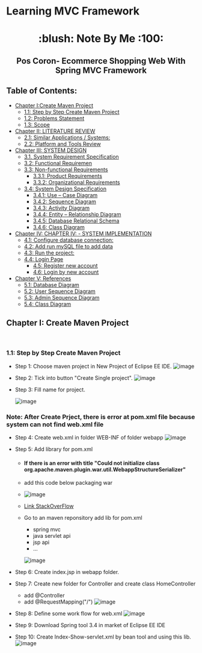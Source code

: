 # Learning MVC Framework 
<h1 align="center">:blush: Note By Me :100:</h1>

<h2 align="center">Pos Coron- Ecommerce Shopping Web With Spring MVC Framework
</h2>

## Table of Contents:
* [Chapter I:Create Maven Project](#intro)
    * [1.1: Step by Step Create Maven Project](#1.1)
    * [1.2:	Problems Statement](#1.2)
    * [1.3: Scope](#1.3)
* [Chapter II: LITERATURE REVIEW](#II)
    * [2.1: Similar Applications / Systems:](#2.1)	
    * [2.2: Platform and Tools Review](#2.2)
* [Chapter III: SYSTEM DESIGN](#III)
    * [3.1.	System Requirement Specification](#3.1)
    * [3.2: Functional Requiremen](#3.2)
    * [3.3: Non-functional Requirements](#3.3)
        * [3.3.1: Product Requirements](#3.3.1)
        * [3.3.2: Organizational Requirements](#3.3.2)
    * [3.4: System Design Specification](#3.4)
        * [3.4.1: Use – Case Diagram](#3.4.1)
        * [3.4.2: Sequence Diagram](#3.4.2)
        * [3.4.3: Activity Diagram](#3.4.3)
        * [3.4.4: Entity – Relationship Diagram](#3.4.4)
        * [3.4.5: Database Relational Schema](#3.4.5)
        * [3.4.6: Class Diagram](#3.4.6)
* [Chapter IV: CHAPTER IV: - SYSTEM IMPLEMENTATION](#Chapter_IV)
    * [4.1: Configure database connection:](#4.1)
    * [4.2: Add run mySQL file to add data](#4.2)
    * [4.3: Run the project:](#4.3)
    * [4.4: Login Page](#4.4)
        * [4.5: Register new account](#4.4.1)
        * [4.6: Login by new account](#4.4.2)
* [Chapter V: References](#References)
    * [5.1: Database Diagram](#5.1)
    * [5.2: User Sequence Diagram](#5.2)
    * [5.3: Admin Sequence Diagram](#5.3)
    * [5.4: Class Diagram](#5.4)

<h2 id="intro">Chapter I: Create Maven Project</h2>
    &emsp;<h3 id="1.1">1.1: Step by Step Create Maven Project</h3>

- Step 1: Choose maven project in New Project of Eclipse EE IDE.
    ![image](https://user-images.githubusercontent.com/94380995/177005508-ff2733e7-78f4-4095-bc71-8c65b61fd10c.png)

- Step 2: Tick into button "Create Single project".
    ![image](https://user-images.githubusercontent.com/94380995/177005545-56278927-c19f-4c91-84a9-03a643341057.png)

- Step 3: Fill name for project.<br>

    ![image](https://user-images.githubusercontent.com/94380995/177005567-31eb661d-ebe6-409e-8d00-85663c486a9e.png)

### Note: After Create Prject, there is error at pom.xml file because system can not find web.xml file
- Step 4: Create web.xml in folder WEB-INF of folder webapp
![image](https://user-images.githubusercontent.com/94380995/177005759-a6d95203-3329-43fb-bae3-41845fb9a717.png)

- Step 5: Add library for pom.xml
    - #### If there is an error with title "Could not initialize class org.apache.maven.plugin.war.util.WebappStructureSerializer"
    - add this code below packaging war 
    - ![image](https://user-images.githubusercontent.com/94380995/177005994-fa3be441-1a61-493f-8bcd-a4b63ff6ba41.png)
    - <a href="https://stackoverflow.com/questions/68397062/could-not-initialize-class-org-apache-maven-plugin-war-util-webappstructureseria">Link StackOverFlow</a>

    - Go to an maven reponsitory add lib for pom.xml
        - spring mvc
        - java servlet api
        - jsp api
        - ...

        ![image](https://user-images.githubusercontent.com/94380995/177006082-ed159d55-0ab3-4d4c-8e4d-22ad7658cc37.png)

- Step 6: Create index.jsp in webapp folder.
- Step 7: Create new folder for Controller and create class HomeController 
    - add @Controller
    - add @RequestMapping("/")
    ![image](https://user-images.githubusercontent.com/94380995/177006473-ab6a36c5-12dd-4cd0-b78f-d14566cbf7eb.png)
- Step 8: Define some work flow for web.xml
    ![image](https://user-images.githubusercontent.com/94380995/177022620-f1c55d47-bb88-4083-bb59-3a4d44563c53.png)
- Step 9: Download Spring tool 3.4 in market of Eclipse EE IDE
- Step 10: Create Index-Show-servlet.xml by bean tool and using this lib.
    ![image](https://user-images.githubusercontent.com/94380995/177022721-9dec69da-63fe-40f2-99fb-2a8bab192e5e.png)
